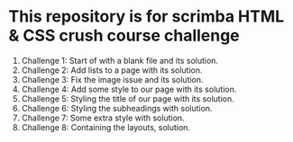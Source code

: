 # This repository is for scrimba HTML & CSS crush course challenge

1. Challenge 1: Start of with a blank file and its solution.
2. Challenge 2: Add lists to a page with its solution.
3. Challenge 3: Fix the image issue and its solution.
4. Challenge 4: Add some style to our page with its solution.
5. Challenge 5: Styling the title of our page with its solution.
6. Challenge 6: Styling the subheadings with solution.
7. Challenge 7: Some extra style with solution.
8. Challenge 8: Containing the layouts, solution.
